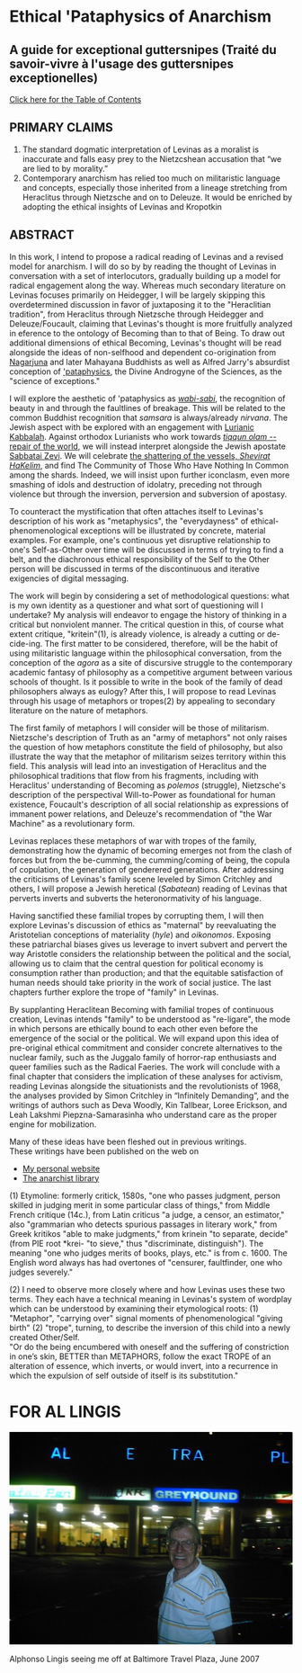 # Ethical 'Pataphysics of Anarchism

## A guide for exceptional guttersnipes (Traité du savoir-vivre à l'usage des guttersnipes exceptionelles) 

[Click here for the Table of Contents](Table-of-Contents)

## PRIMARY CLAIMS

1. The standard dogmatic interpretation of Levinas as a moralist is inaccurate and falls easy prey to the Nietzcshean accusation that “we are lied to by morality.”
2. Contemporary anarchism has relied too much on militaristic language and concepts, especially those inherited from a lineage stretching from Heraclitus through Nietzsche and on to Deleuze. It would be enriched by adopting the ethical insights of Levinas and Kropotkin

## ABSTRACT

In this work, I intend to propose a radical reading of Levinas and a revised model for anarchism. I will do so by by reading the thought of Levinas in conversation with a set of interlocutors, gradually building up a model for radical engagement along the way. Whereas much secondary literature on Levinas focuses primarily on Heidegger, I will be largely skipping this overdetermined discussion in favor of juxtaposing it to the "Heraclitian tradition", from Heraclitus through Nietzsche through Heidegger and Deleuze/Foucault, claiming that Levinas's thought is more fruitfully analyzed in eference to the ontology of Becoming than to that of Being. To draw out additional dimensions of ethical Becoming, Levinas's thought will be read alongside the ideas of non-selfhood and dependent co-origination from [Nagarjuna](https://en.wikipedia.org/wiki/Nagarjuna) and later Mahayana Buddhists as well as Alfred Jarry's absurdist conception of ['pataphysics](https://en.wikipedia.org/wiki/%27Pataphysics), the Divine Androgyne of the Sciences, as the "science of exceptions." 

I will explore the aesthetic of 'pataphysics as  [_wabi-sabi_](https://en.wikipedia.org/wiki/Wabi-sabi), the recognition of beauty in and through the faultlines of breakage.  This will be related to the common Buddhist recognition that _samsara_ is always/already _nirvana_.  The Jewish aspect with be explored with an engagement with [Lurianic Kabbalah](https://en.wikipedia.org/wiki/Lurianic_Kabbalah).  Against orthodox Lurianists who work towards [_tiqqun olam_ -- repair of the world](https://en.wikipedia.org/wiki/Tikkun_olam), we will instead interpret alongside the Jewish apostate [Sabbatai Zevi](https://en.wikipedia.org/wiki/Sabbatai_Zevi).  We will celebrate  [ the shattering of the vessels, _Shevirat HaKelim_,](https://en.wikipedia.org/wiki/Tohu_and_Tikun) and find The Community of Those Who Have Nothing In Common among the shards.  Indeed, we will insist upon further iconclasm, even more smashing of idols and destruction of idolatry, preceding not through violence but through the inversion, perversion and subversion of apostasy.

To counteract the mystification that often attaches itself to Levinas's description of his work as "metaphysics", the "everydayness" of ethical-phenomenological exceptions will be illustrated by concrete, material examples. For example, one's continuous yet disruptive relationship to one's Self-as-Other over time will be discussed in terms of trying to find a belt, and the diachronous ethical responsibility of the Self to the Other person will be discussed in terms of the discontinuous and iterative exigencies of digital messaging.

The work will begin by considering a set of methodological questions: what is my own identity as a questioner and what sort of questioning will I undertake? My analysis will endeavor to engage the history of thinking in a critical but nonviolent manner. The critical question in this, of course what extent critique, "kritein"(1), is already violence, is already a cutting or de-cide-ing. The first matter to be considered, therefore, will be the habit of using militaristic language within the philosophical conversation, from the conception of the _agora_ as a site of discursive struggle to the contemporary academic fantasy of philosophy as a competitive argument between various schools of thought. Is it possible to write in the book of the family of dead philosophers always as eulogy? After this, I will propose to read Levinas through his usage of metaphors or tropes(2) by appealing to secondary literature on the nature of metaphors.

The first family of metaphors I will consider will be those of militarism. Nietzsche's description of Truth as an "army of metaphors" not only raises the question of how metaphors constitute the field of philosophy, but also illustrate the way that the metaphor of militarism seizes territory within this field. This analysis will lead into an investigation of Heraclitus and the philosophical traditions that flow from his fragments, including with Heraclitus' understanding of Becoming as _polemos_ (struggle), Nietzsche's description of the perspectival Will-to-Power as foundational for human existence, Foucault's description of all social relationship as expressions of immanent power relations, and Deleuze's recommendation of "the War Machine" as a revolutionary form.

Levinas replaces these metaphors of war with tropes of the family, demonstrating how the dynamic of becoming emerges not from the clash of forces but from the be-cumming, the cumming/coming of being, the copula of copulation, the generation of genderered generations. After addressing the criticisms of Levinas's family scene leveled by Simon Critchley and others, I will propose a Jewish heretical (_Sabatean_) reading of Levinas that perverts inverts and subverts the heteronormativity of his language.

Having sanctified these familial tropes by corrupting them, I will then explore Levinas's discussion of ethics as "maternal" by reevaluating the Aristotelian conceptions of materiality (_hyle_) and _oikonomos_. Exposing these patriarchal biases gives us leverage to invert subvert and pervert the way Aristotle considers the relationship between the political and the social, allowing us to claim that the central question for political economy is consumption rather than production; and that the equitable satisfaction of human needs should take priority in the work of social justice. The last chapters further explore the trope of "family" in Levinas.

By supplanting Heraclitean Becoming with familial tropes of continuous creation, Levinas intends "family" to be understood as "re-ligare", the mode in which persons are ethically bound to each other even before the emergence of the social or the political. We will expand upon this idea of pre-original ethical commitment and consider concrete alternatives to the nuclear family, such as the Juggalo family of horror-rap enthusiasts and queer families such as the Radical Faeries. The work will conclude with a final chapter that considers the implication of these analyses for activism, reading Levinas alongside the situationists and the revolutionists of 1968, the analyses provided by Simon Critchley in “Infinitely Demanding”, and the writings of authors such as Deva Woodly, Kin Tallbear, Loree Erickson, and Leah Lakshmi Piepzna-Samarasinha who understand care as the proper engine for mobilization.

Many of these ideas have been fleshed out in previous writings.  
These writings have been published on the web on

- [My personal website](https://www.waste.org/~roadrunner/writing/Levinas/)
- [The anarchist library](https://theanarchistlibrary.org/category/author/mitchell-cowen-verter)

(1) Etymoline: formerly critick, 1580s, "one who passes judgment, person skilled in judging merit in some particular class of things," from Middle French critique (14c.), from Latin criticus "a judge, a censor, an estimator," also "grammarian who detects spurious passages in literary work," from Greek kritikos "able to make judgments," from krinein "to separate, decide" (from PIE root \*krei- "to sieve," thus "discriminate, distinguish"). The meaning "one who judges merits of books, plays, etc." is from c. 1600. The English word always has had overtones of "censurer, faultfinder, one who judges severely."

(2) I need to observe more closely where and how Levinas uses these two terms. They each have a technical meaning in Levinas's system of wordplay which can be understood by examining their etymological roots: (1) "Metaphor", "carrying over" signal moments of phenomenological "giving birth" (2) "trope", turning, to describe the inversion of this child into a newly created Other/Self.  
"Or do the being encumbered with oneself and the suffering of constriction in one’s skin, BETTER than METAPHORS, follow the exact TROPE of an alteration of essence, which inverts, or would invert, into a recurrence in which the expulsion of self outside of itself is its substitu­tion."

# FOR AL LINGIS

![Alphonso Lingis](al.jpg)

Alphonso Lingis seeing me off at Baltimore Travel Plaza, June 2007
